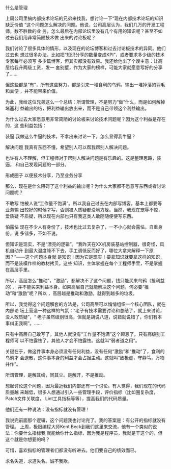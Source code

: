     
什么是管理

上周公司里搞内部技术论坛的兄弟来找我，想讨论一下“现在内部技术论坛的知识缺乏价值
”这个问题怎么解决的问题。他说，公司高层认为，我们几万的开发工程师，数不胜数的业
务，怎么最后在内部论坛里没有几个有用的知识呢？甚至不如过去我们用非常简陋技术做
出来的讨论板呢？

我们讨论了很多具体的情形，以及现在的论坛博客和过去讨论板技术的异同。他们过去也
想过很多办法，比如把“知识分享的数量变成KPI”，或者要求多少级的技术专家每年必须写
多少篇博客，但其实都没有效果。我还给他出了个馊主意：让高层给我升两级工资，发一
套别墅，作为大家的榜样，可能大家就愿意写好的分享了……

但这些都是“有”，所有这些努力，都是引来一堆食利的乌鸦，输出一堆掉落的羽毛和粪便
，并不能带来价值。

为此，我给这位兄弟这么一个总结：所谓管理，不是努力“做”什么，而是如何解掉堵塞利
益输出的结，把利益输出放出来，而不是自己带领这个利益输出。

为什么过去大家愿意用非常简陋的讨论板来讨论技术问题呢？因为这个利益是存在的，这
些利益包括：

装逼
  我做这么牛逼的技术，不拿出来讨论一下，怎么显得我牛逼？

解决问题
  我真有东西不懂，希望别人可以帮我帮别人解决问题。

  也许有人不理解，但工程师对于帮别人解决问题是有乐趣的。这是整理思路，装逼，
  和自己发现问题的一部分。

形成圈子
  以便技术分享，乃至业务分享

那么，现在是什么阻碍了这个利益的输出呢？为什么大家都不愿意写东西或者讨论问题呢？

不敢写
  怕被人说“工作量不饱满”。所以我自己过去在内部写博客，基本上都要等业务输
  出较好的时候才写，否则被人质疑都没地方躲。当然，我现在宠辱不惊，爱质疑
  不质疑，所以现在内部也只有我这类人敢随随便便写东西。

怕露怯
  现在不少人有身份了，技术也比过去复杂了，一不小心就会露怯。自重身份，说
  多错多，不如不说。

但知识是现实，不是“漂亮的逻辑”。“我昨天在XX机房装基站控制器，很奇怪，风机自动升
到最大温度降不下去，手工调低反而好了，哪位大拿来解释一下原因？”——这个问题本身就
是知识！因为它是现实！要拿知识就要拿这样的知识，而不是装模作样的教材拷贝。这些
知识，主体掌握在每个工程师手里，不是掌握在高层手里。

所以，高层怎么“推动”，“激励”，都解决不了这个问题，钱只能买来乌鸦（抢利益的），
并不能买来利益本身。如果高层自己就能解决这个问题，何必要“推动”和“激励”呢？所以
，高层越是推动和激励，就得到越多的垃圾。

所以，我觉得这个问题解套的方法是，公司高层可以悄悄组织一个核心团队，就在内部论
坛上营造一种这样的气氛：“老子有技术需要讨论和总结了，就上来讨论，没人敢质疑”，“
老子虽然级别很高，但就是胡说八道，说错就说错了，你们有本事纠正我啊”。……

只有中高层自己敢写了，其他人就没有“工作量不饱满”这个顾忌了。只有高级别工程师可
以不怕露怯了，其他人才会不怕露怯。这就叫“弱者道之用”。

关键在于，做这件事本身必须没有任何利益，没有任何“激励”和“推动”了，食利的乌鸦才
会退散，这件事本身的利益才会占据主动。这就叫“致极虚，守静笃，万物并作”。

所谓管理，是解其纷，同其尘。是解开，不是推动。

想起讨论这个问题，因为最近我们内部还有一个讨论。有人觉得，我们现在的代码质量越
来越低，很多人想通过引入一些管理手段，评价指标（比如圈复杂度，Patch文件关联度，
Lint工具指标等等），提高我们的代码质量。

他们还有一种说法：没有指标就没有管理！

我说完前面那个逻辑，这个问题我也讨论完了。我的答案是：有公开的指标就没有管理。
上周，极限编程大师Kent Beck到我们这里来交流，他有一个类似的说法：你要什么指标我
就能给你什么指标，因为我是程序员，我就是干这个的，但这个就是你想要的吗？

可惜，喜欢指标的管理者们都没有听进去。他们要自己的绩效而已。

求名失道，求道失名。诚不我欺。
